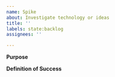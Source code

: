 ```yaml
---
name: Spike
about: Investigate technology or ideas
title: ''
labels: state:backlog
assignees: ''

---
```


**Purpose**

**Definition of Success**
